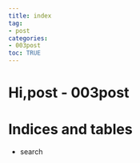 ```yaml
---
title: index
tag: 
- post
categories:
- 003post
toc: TRUE
---
```

<h1 id="hipost---003post">Hi,post - 003post</h1>
<h1 id="indices-and-tables">Indices and tables</h1>
<ul>
<li>search</li>
</ul>

